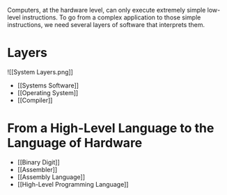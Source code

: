 Computers, at the hardware level, can only execute extremely simple low-level instructions. To go from a complex application to those simple instructions, we need several layers of software that interprets them.

# Layers
![[System Layers.png]]
- [[Systems Software]]
- [[Operating System]]
- [[Compiler]]

# From a High-Level Language to the Language of Hardware
- [[Binary Digit]]
- [[Assembler]]
- [[Assembly Language]]
- [[High-Level Programming Language]]